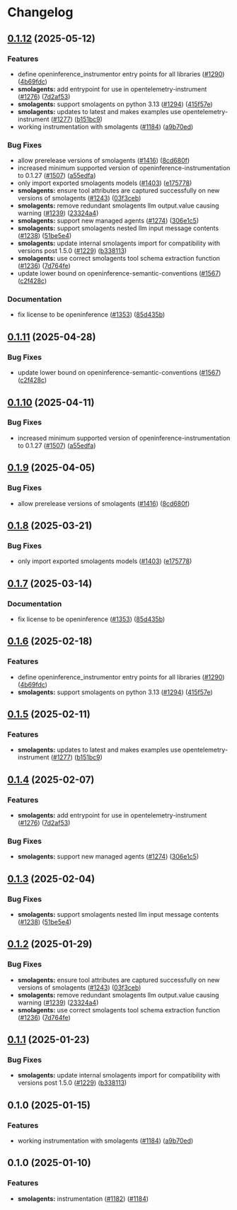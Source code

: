 # Changelog

## [0.1.12](https://github.com/caroger/openinference/compare/python-openinference-instrumentation-smolagents-v0.1.11...python-openinference-instrumentation-smolagents-v0.1.12) (2025-05-12)


### Features

* define openinference_instrumentor entry points for all libraries ([#1290](https://github.com/caroger/openinference/issues/1290)) ([4b69fdc](https://github.com/caroger/openinference/commit/4b69fdc13210048009e51639b01e7c0c9550c9d1))
* **smolagents:** add entrypoint for use in opentelemetry-instrument ([#1276](https://github.com/caroger/openinference/issues/1276)) ([7d2af53](https://github.com/caroger/openinference/commit/7d2af53fea2d3b7e03b20cbf056994fddc23d888))
* **smolagents:** support smolagents on python 3.13 ([#1294](https://github.com/caroger/openinference/issues/1294)) ([415f57e](https://github.com/caroger/openinference/commit/415f57e9cdcaf8ad4da8f73043f0fe8e64a7a1e0))
* **smolagents:** updates to latest and makes examples use opentelemetry-instrument ([#1277](https://github.com/caroger/openinference/issues/1277)) ([b151bc9](https://github.com/caroger/openinference/commit/b151bc9a3f8243c846c2981ade94e3d2823602e7))
* working instrumentation with smolagents ([#1184](https://github.com/caroger/openinference/issues/1184)) ([a9b70ed](https://github.com/caroger/openinference/commit/a9b70ed91c21535792202d6a0df4120f6095776d))


### Bug Fixes

* allow prerelease versions of smolagents ([#1416](https://github.com/caroger/openinference/issues/1416)) ([8cd680f](https://github.com/caroger/openinference/commit/8cd680fcb4b7d88a1223f2e07bf1edb038021fac))
* increased minimum supported version of openinference-instrumentation to 0.1.27 ([#1507](https://github.com/caroger/openinference/issues/1507)) ([a55edfa](https://github.com/caroger/openinference/commit/a55edfa8900c1f36a73385c7d03f91cffadd85c4))
* only import exported smolagents models ([#1403](https://github.com/caroger/openinference/issues/1403)) ([e175778](https://github.com/caroger/openinference/commit/e175778252b0cd50d1d1fa20b53547fbf83f74cd))
* **smolagents:** ensure tool attributes are captured successfully on new versions of smolagents ([#1243](https://github.com/caroger/openinference/issues/1243)) ([03f3ceb](https://github.com/caroger/openinference/commit/03f3ceb25a5adfbfc3e1f329782a11ae59fd5b42))
* **smolagents:** remove redundant smolagents llm output.value causing warning ([#1239](https://github.com/caroger/openinference/issues/1239)) ([23324a4](https://github.com/caroger/openinference/commit/23324a445f7e13c42b0d17bc46c4e7fdd0ed1f55))
* **smolagents:** support new managed agents ([#1274](https://github.com/caroger/openinference/issues/1274)) ([306e1c5](https://github.com/caroger/openinference/commit/306e1c5caf3827433c3a2151b93f7534533bbe94))
* **smolagents:** support smolagents nested llm input message contents ([#1238](https://github.com/caroger/openinference/issues/1238)) ([51be5e4](https://github.com/caroger/openinference/commit/51be5e47f4d5ae4ccf43d33a09c3475b56edf784))
* **smolagents:** update internal smolagents import for compatibility with versions post 1.5.0 ([#1229](https://github.com/caroger/openinference/issues/1229)) ([b338113](https://github.com/caroger/openinference/commit/b338113b74433462db6c91d6f96fc8d5b983948d))
* **smolagents:** use correct smolagents tool schema extraction function ([#1236](https://github.com/caroger/openinference/issues/1236)) ([7d764fe](https://github.com/caroger/openinference/commit/7d764fe1aabf1223a177eb60cfde13dec7653417))
* update lower bound on openinference-semantic-conventions ([#1567](https://github.com/caroger/openinference/issues/1567)) ([c2f428c](https://github.com/caroger/openinference/commit/c2f428c5916c3dd62cf6670358f37111d4f7fd25))


### Documentation

* fix license to be openinference ([#1353](https://github.com/caroger/openinference/issues/1353)) ([85d435b](https://github.com/caroger/openinference/commit/85d435be3af3de5424494cfbdd654454688b7377))

## [0.1.11](https://github.com/Arize-ai/openinference/compare/python-openinference-instrumentation-smolagents-v0.1.10...python-openinference-instrumentation-smolagents-v0.1.11) (2025-04-28)


### Bug Fixes

* update lower bound on openinference-semantic-conventions ([#1567](https://github.com/Arize-ai/openinference/issues/1567)) ([c2f428c](https://github.com/Arize-ai/openinference/commit/c2f428c5916c3dd62cf6670358f37111d4f7fd25))

## [0.1.10](https://github.com/Arize-ai/openinference/compare/python-openinference-instrumentation-smolagents-v0.1.9...python-openinference-instrumentation-smolagents-v0.1.10) (2025-04-11)


### Bug Fixes

* increased minimum supported version of openinference-instrumentation to 0.1.27 ([#1507](https://github.com/Arize-ai/openinference/issues/1507)) ([a55edfa](https://github.com/Arize-ai/openinference/commit/a55edfa8900c1f36a73385c7d03f91cffadd85c4))

## [0.1.9](https://github.com/Arize-ai/openinference/compare/python-openinference-instrumentation-smolagents-v0.1.8...python-openinference-instrumentation-smolagents-v0.1.9) (2025-04-05)


### Bug Fixes

* allow prerelease versions of smolagents ([#1416](https://github.com/Arize-ai/openinference/issues/1416)) ([8cd680f](https://github.com/Arize-ai/openinference/commit/8cd680fcb4b7d88a1223f2e07bf1edb038021fac))

## [0.1.8](https://github.com/Arize-ai/openinference/compare/python-openinference-instrumentation-smolagents-v0.1.7...python-openinference-instrumentation-smolagents-v0.1.8) (2025-03-21)


### Bug Fixes

* only import exported smolagents models ([#1403](https://github.com/Arize-ai/openinference/issues/1403)) ([e175778](https://github.com/Arize-ai/openinference/commit/e175778252b0cd50d1d1fa20b53547fbf83f74cd))

## [0.1.7](https://github.com/Arize-ai/openinference/compare/python-openinference-instrumentation-smolagents-v0.1.6...python-openinference-instrumentation-smolagents-v0.1.7) (2025-03-14)


### Documentation

* fix license to be openinference ([#1353](https://github.com/Arize-ai/openinference/issues/1353)) ([85d435b](https://github.com/Arize-ai/openinference/commit/85d435be3af3de5424494cfbdd654454688b7377))

## [0.1.6](https://github.com/Arize-ai/openinference/compare/python-openinference-instrumentation-smolagents-v0.1.5...python-openinference-instrumentation-smolagents-v0.1.6) (2025-02-18)


### Features

* define openinference_instrumentor entry points for all libraries ([#1290](https://github.com/Arize-ai/openinference/issues/1290)) ([4b69fdc](https://github.com/Arize-ai/openinference/commit/4b69fdc13210048009e51639b01e7c0c9550c9d1))
* **smolagents:** support smolagents on python 3.13 ([#1294](https://github.com/Arize-ai/openinference/issues/1294)) ([415f57e](https://github.com/Arize-ai/openinference/commit/415f57e9cdcaf8ad4da8f73043f0fe8e64a7a1e0))

## [0.1.5](https://github.com/Arize-ai/openinference/compare/python-openinference-instrumentation-smolagents-v0.1.4...python-openinference-instrumentation-smolagents-v0.1.5) (2025-02-11)


### Features

* **smolagents:** updates to latest and makes examples use opentelemetry-instrument ([#1277](https://github.com/Arize-ai/openinference/issues/1277)) ([b151bc9](https://github.com/Arize-ai/openinference/commit/b151bc9a3f8243c846c2981ade94e3d2823602e7))

## [0.1.4](https://github.com/Arize-ai/openinference/compare/python-openinference-instrumentation-smolagents-v0.1.3...python-openinference-instrumentation-smolagents-v0.1.4) (2025-02-07)


### Features

* **smolagents:** add entrypoint for use in opentelemetry-instrument ([#1276](https://github.com/Arize-ai/openinference/issues/1276)) ([7d2af53](https://github.com/Arize-ai/openinference/commit/7d2af53fea2d3b7e03b20cbf056994fddc23d888))


### Bug Fixes

* **smolagents:** support new managed agents ([#1274](https://github.com/Arize-ai/openinference/issues/1274)) ([306e1c5](https://github.com/Arize-ai/openinference/commit/306e1c5caf3827433c3a2151b93f7534533bbe94))

## [0.1.3](https://github.com/Arize-ai/openinference/compare/python-openinference-instrumentation-smolagents-v0.1.2...python-openinference-instrumentation-smolagents-v0.1.3) (2025-02-04)


### Bug Fixes

* **smolagents:** support smolagents nested llm input message contents ([#1238](https://github.com/Arize-ai/openinference/issues/1238)) ([51be5e4](https://github.com/Arize-ai/openinference/commit/51be5e47f4d5ae4ccf43d33a09c3475b56edf784))

## [0.1.2](https://github.com/Arize-ai/openinference/compare/python-openinference-instrumentation-smolagents-v0.1.1...python-openinference-instrumentation-smolagents-v0.1.2) (2025-01-29)


### Bug Fixes

* **smolagents:** ensure tool attributes are captured successfully on new versions of smolagents ([#1243](https://github.com/Arize-ai/openinference/issues/1243)) ([03f3ceb](https://github.com/Arize-ai/openinference/commit/03f3ceb25a5adfbfc3e1f329782a11ae59fd5b42))
* **smolagents:** remove redundant smolagents llm output.value causing warning ([#1239](https://github.com/Arize-ai/openinference/issues/1239)) ([23324a4](https://github.com/Arize-ai/openinference/commit/23324a445f7e13c42b0d17bc46c4e7fdd0ed1f55))
* **smolagents:** use correct smolagents tool schema extraction function ([#1236](https://github.com/Arize-ai/openinference/issues/1236)) ([7d764fe](https://github.com/Arize-ai/openinference/commit/7d764fe1aabf1223a177eb60cfde13dec7653417))

## [0.1.1](https://github.com/Arize-ai/openinference/compare/python-openinference-instrumentation-smolagents-v0.1.0...python-openinference-instrumentation-smolagents-v0.1.1) (2025-01-23)


### Bug Fixes

* **smolagents:** update internal smolagents import for compatibility with versions post 1.5.0 ([#1229](https://github.com/Arize-ai/openinference/issues/1229)) ([b338113](https://github.com/Arize-ai/openinference/commit/b338113b74433462db6c91d6f96fc8d5b983948d))

## 0.1.0 (2025-01-15)


### Features

* working instrumentation with smolagents ([#1184](https://github.com/Arize-ai/openinference/issues/1184)) ([a9b70ed](https://github.com/Arize-ai/openinference/commit/a9b70ed91c21535792202d6a0df4120f6095776d))

## 0.1.0 (2025-01-10)

### Features

* **smolagents:** instrumentation ([#1182](https://github.com/Arize-ai/openinference/issues/1182)) ([#1184](https://github.com/Arize-ai/openinference/pull/1184))
